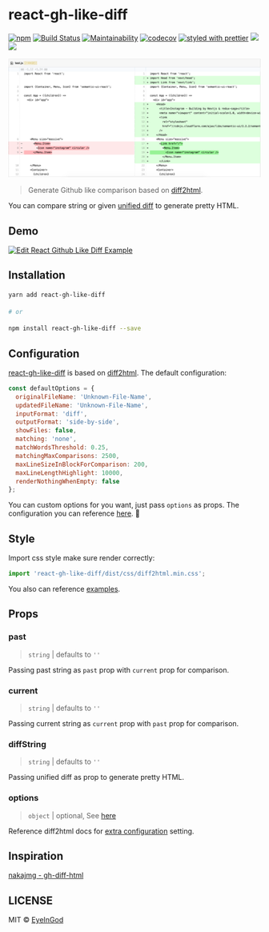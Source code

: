 # react-gh-like-diff

[![npm](https://flat.badgen.net/npm/v/react-gh-like-diff)](https://www.npmjs.com/package/react-gh-like-diff)
[![Build Status](https://github.com/neighborhood999/react-gh-like-diff/workflows/Node%20CI/badge.svg)](https://github.com/neighborhood999/react-gh-like-diff/actions)
[![Maintainability](https://api.codeclimate.com/v1/badges/4cff540dfa1df3feadd3/maintainability)](https://codeclimate.com/github/neighborhood999/react-gh-like-diff/maintainability)
[![codecov](https://flat.badgen.net/codecov/c/github/neighborhood999/react-gh-like-diff)](https://codecov.io/gh/neighborhood999/react-gh-like-diff)
[![styled with prettier](https://flat.badgen.net/badge/style%20with/prettier/ff69b4)](https://github.com/prettier/prettier)
![](https://flat.badgen.net/badge/gzip/3%20kB/green)
![](https://flat.badgen.net/badge/module%20formats/cjs,%20esm,%20umd/green)

![react-gh-like-diff](./screenshot/diff-demo.png)

> Generate Github like comparison based on [diff2html](https://github.com/rtfpessoa/diff2html).

You can compare string or given [unified diff](http://www.gnu.org/software/diffutils/manual/html_node/Example-Unified.html#Example-Unified) to generate pretty HTML.

## Demo

[![Edit React Github Like Diff Example](https://codesandbox.io/static/img/play-codesandbox.svg)](https://codesandbox.io/s/qvx7438xo6)

## Installation

```sh
yarn add react-gh-like-diff

# or

npm install react-gh-like-diff --save
```

## Configuration

[react-gh-like-diff](https://github.com/neighborhood999/react-gh-like-diff) is based on [diff2html](https://github.com/rtfpessoa/diff2html). The default configuration:

```js
const defaultOptions = {
  originalFileName: 'Unknown-File-Name',
  updatedFileName: 'Unknown-File-Name',
  inputFormat: 'diff',
  outputFormat: 'side-by-side',
  showFiles: false,
  matching: 'none',
  matchWordsThreshold: 0.25,
  matchingMaxComparisons: 2500,
  maxLineSizeInBlockForComparison: 200,
  maxLineLengthHighlight: 10000,
  renderNothingWhenEmpty: false
};
```

You can custom options for you want, just pass `options` as props. The configuration you can reference [here](https://github.com/rtfpessoa/diff2html#configuration). :mag_right:

## Style

Import css style make sure render correctly:

```js
import 'react-gh-like-diff/dist/css/diff2html.min.css';
```

You also can reference [examples](https://github.com/neighborhood999/react-gh-like-diff/blob/master/example/compare-markdown/src/App.js).

## Props

### past

> `string` | defaults to `''`

Passing past string as `past` prop with `current` prop for comparison.

### current

> `string` | defaults to `''`

Passing current string as `current` prop with `past` prop for comparison.

### diffString

> `string` | defaults to `''`

Passing unified diff as prop to generate pretty HTML.

### options

> `object` | optional, See [here](https://github.com/neighborhood999/react-gh-like-diff/blob/master/src/utils.js#L7)

Reference diff2html docs for [extra configuration](https://github.com/rtfpessoa/diff2html#configuration) setting.

## Inspiration

[nakajmg - gh-diff-html](https://github.com/nakajmg/gh-diff-html)

## LICENSE

MIT © [EyeInGod](https://github.com/EyeInGod)
